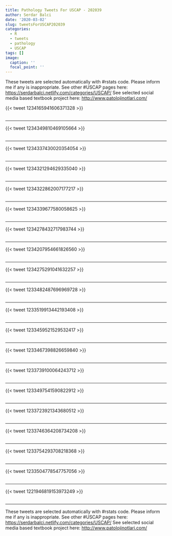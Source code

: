 ```yaml
---
title: Pathology Tweets For USCAP - 202039
author: Serdar Balci
date: '2020-03-02'
slug: tweetsForUSCAP202039
categories:
  - R
  - tweets
  - pathology
  - USCAP
tags: []
image:
  caption: ''
  focal_point: ''
---
```



These tweets are selected automatically with #rstats code. Please inform me if any is inappropriate.
See other #USCAP pages here: https://serdarbalci.netlify.com/categories/USCAP/ 
See selected social media based textbook project here: http://www.patolojinotlari.com/

{{< tweet 1234165941606371328 >}}
<br>
<br>
<hr>
{{< tweet 1234349810469105664 >}}
<br>
<br>
<hr>
{{< tweet 1234337430020354054 >}}
<br>
<br>
<hr>
{{< tweet 1234321294629335040 >}}
<br>
<br>
<hr>
{{< tweet 1234322862007177217 >}}
<br>
<br>
<hr>
{{< tweet 1234339677580058625 >}}
<br>
<br>
<hr>
{{< tweet 1234278432717983744 >}}
<br>
<br>
<hr>
{{< tweet 1234207954661826560 >}}
<br>
<br>
<hr>
{{< tweet 1234275291041632257 >}}
<br>
<br>
<hr>
{{< tweet 1233482487696969728 >}}
<br>
<br>
<hr>
{{< tweet 1233519913442193408 >}}
<br>
<br>
<hr>
{{< tweet 1233459521529532417 >}}
<br>
<br>
<hr>
{{< tweet 1233467398826659840 >}}
<br>
<br>
<hr>
{{< tweet 1233739100064243712 >}}
<br>
<br>
<hr>
{{< tweet 1233497541590822912 >}}
<br>
<br>
<hr>
{{< tweet 1233723921343680512 >}}
<br>
<br>
<hr>
{{< tweet 1233746364208734208 >}}
<br>
<br>
<hr>
{{< tweet 1233754293708218368 >}}
<br>
<br>
<hr>
{{< tweet 1233504778547757056 >}}
<br>
<br>
<hr>
{{< tweet 1221946819153973249 >}}
<br>
<br>
<hr>


These tweets are selected automatically with #rstats code. Please inform me if any is inappropriate.
See other #USCAP pages here: https://serdarbalci.netlify.com/categories/USCAP/ 
See selected social media based textbook project here: http://www.patolojinotlari.com/
